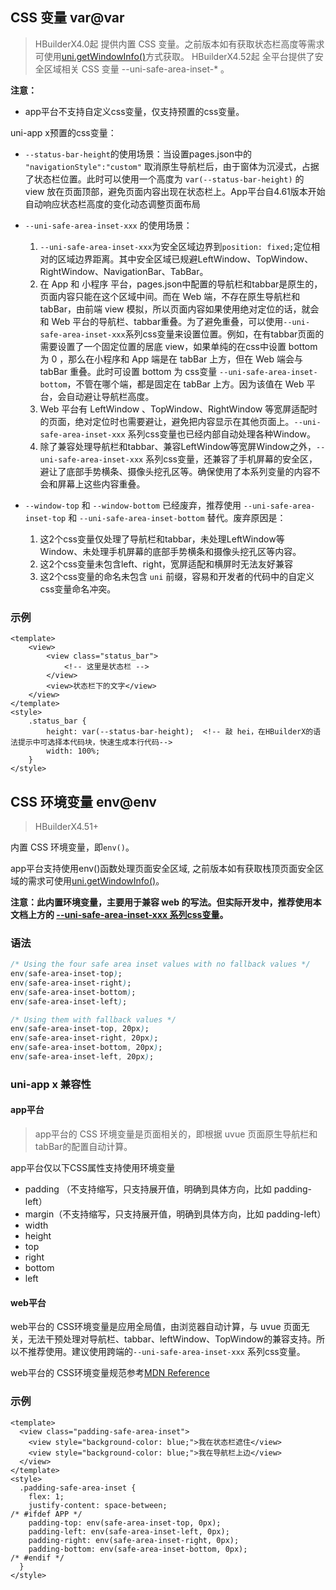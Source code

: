 ## CSS 变量 var@var

> HBuilderX4.0起 提供内置 CSS 变量。之前版本如有获取状态栏高度等需求可使用[uni.getWindowInfo()](../../api/get-window-info.md)方式获取。
> HBuilderX4.52起 全平台提供了安全区域相关 CSS 变量 --uni-safe-area-inset-* 。

**注意：**
- app平台不支持自定义css变量，仅支持预置的css变量。

uni-app x预置的css变量：

<!-- CSSJSON.variables_values.compatibility -->

- `--status-bar-height`的使用场景：当设置pages.json中的 `"navigationStyle":"custom"` 取消原生导航栏后，由于窗体为沉浸式，占据了状态栏位置。此时可以使用一个高度为 `var(--status-bar-height)` 的 view 放在页面顶部，避免页面内容出现在状态栏上。App平台自4.61版本开始自动响应状态栏高度的变化动态调整页面布局
- `--uni-safe-area-inset-xxx` 的使用场景：
  1. `--uni-safe-area-inset-xxx`为安全区域边界到`position: fixed;`定位相对的区域边界距离。其中安全区域已规避LeftWindow、TopWindow、RightWindow、NavigationBar、TabBar。
  2. 在 App 和 小程序 平台，pages.json中配置的导航栏和tabbar是原生的，页面内容只能在这个区域中间。而在 Web 端，不存在原生导航栏和 tabBar，由前端 view 模拟，所以页面内容如果使用绝对定位的话，就会和 Web 平台的导航栏、tabbar重叠。为了避免重叠，可以使用`--uni-safe-area-inset-xxx`系列css变量来设置位置。例如，在有tabbar页面的需要设置了一个固定位置的居底 view，如果单纯的在css中设置 bottom 为 0 ，那么在小程序和 App 端是在 tabBar 上方，但在 Web 端会与 tabBar 重叠。此时可设置 bottom 为 css变量 `--uni-safe-area-inset-bottom`，不管在哪个端，都是固定在 tabBar 上方。因为该值在 Web 平台，会自动避让导航栏高度。
  3. Web 平台有 LeftWindow 、TopWindow、RightWindow 等宽屏适配时的页面，绝对定位时也需要避让，避免把内容显示在其他页面上。`--uni-safe-area-inset-xxx` 系列css变量也已经内部自动处理各种Window。
  4. 除了兼容处理导航栏和tabbar、兼容LeftWindow等宽屏Window之外，`--uni-safe-area-inset-xxx` 系列css变量，还兼容了手机屏幕的安全区，避让了底部手势横条、摄像头挖孔区等。确保使用了本系列变量的内容不会和屏幕上这些内容重叠。

- `--window-top` 和 `--window-bottom` 已经废弃，推荐使用 `--uni-safe-area-inset-top` 和 `--uni-safe-area-inset-bottom` 替代。废弃原因是：
  1. 这2个css变量仅处理了导航栏和tabbar，未处理LeftWindow等Window、未处理手机屏幕的底部手势横条和摄像头挖孔区等内容。
  2. 这2个css变量未包含left、right，宽屏适配和横屏时无法友好兼容
  3. 这2个css变量的命名未包含 `uni` 前缀，容易和开发者的代码中的自定义css变量命名冲突。

### 示例

```vue
<template>
	<view>
		<view class="status_bar">
			<!-- 这里是状态栏 -->
		</view>
		<view>状态栏下的文字</view>
	</view>
</template>
<style>
	.status_bar {
		height: var(--status-bar-height);  <!-- 敲 hei，在HBuilderX的语法提示中可选择本代码块，快速生成本行代码-->
		width: 100%;
	}
</style>
```

<!-- 
```vue
<template>
	<view>
		<view class="toTop">
			这里可以放一个向上箭头，它距离底部tabBar上浮10px
		</view>
	</view>
</template>
<style>
	.toTop {
		bottom: calc(var(--window-bottom) + 10px);
	}
</style>
```
-->


## CSS 环境变量 env@env

> HBuilderX4.51+

内置 CSS 环境变量，即`env()`。

app平台支持使用env()函数处理页面安全区域, 之前版本如有获取栈顶页面安全区域的需求可使用[uni.getWindowInfo()](../../api/get-window-info.md#safearea)。

**注意：此内置环境变量，主要用于兼容 web 的写法。但实际开发中，推荐使用本文档上方的 [--uni-safe-area-inset-xxx 系列css变量](#var)。**

### 语法
```css
/* Using the four safe area inset values with no fallback values */
env(safe-area-inset-top);
env(safe-area-inset-right);
env(safe-area-inset-bottom);
env(safe-area-inset-left);

/* Using them with fallback values */
env(safe-area-inset-top, 20px);
env(safe-area-inset-right, 20px);
env(safe-area-inset-bottom, 20px);
env(safe-area-inset-left, 20px);
```

### uni-app x 兼容性
#### app平台

> app平台的 CSS 环境变量是页面相关的，即根据 uvue 页面原生导航栏和tabBar的配置自动计算。

app平台仅以下CSS属性支持使用环境变量
- padding （不支持缩写，只支持展开值，明确到具体方向，比如 padding-left）
- margin（不支持缩写，只支持展开值，明确到具体方向，比如 padding-left）
- width
- height
- top
- right
- bottom
- left

#### web平台

web平台的 CSS环境变量是应用全局值，由浏览器自动计算，与 uvue 页面无关，无法干预处理对导航栏、tabbar、leftWindow、TopWindow的兼容支持。所以不推荐使用。建议使用跨端的`--uni-safe-area-inset-xxx` 系列css变量。

web平台的 CSS环境变量规范参考[MDN Reference](https://developer.mozilla.org/zh-CN/docs/Web/CSS/env)


### 示例

```vue
<template>
  <view class="padding-safe-area-inset">
    <view style="background-color: blue;">我在状态栏遮住</view>
    <view style="background-color: blue;">我在导航栏上边</view>
  </view>
</template>
<style>
  .padding-safe-area-inset {
    flex: 1;
    justify-content: space-between;
/* #ifdef APP */
    padding-top: env(safe-area-inset-top, 0px);
    padding-left: env(safe-area-inset-left, 0px);
    padding-right: env(safe-area-inset-right, 0px);
    padding-bottom: env(safe-area-inset-bottom, 0px);
/* #endif */
  }
</style>

```
